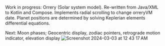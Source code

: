 Work in progress: Orrery (Solar system model). Re-written from Java/XML to Kotlin and Compose. Implements radial scrolling to change orreryVM date. 
Planet positions are determined by solving Keplerian elements differential equations. 

Next: Moon phases; Geocentric display, zodiac pointers, retrograde motion indicator, elevation display
![Screenshot 2024-03-03 at 12 43 17 AM](https://github.com/neveu/Astronomicon/assets/236477/d10d4476-b0ee-4d46-a090-bf2f29ab49a8)
